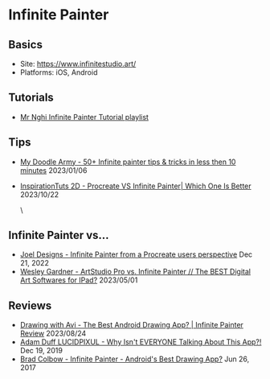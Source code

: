 # Infinite Painter

## Basics

* Site: [https://www.infinitestudio.art/ ](https://www.infinitestudio.art/)
* Platforms: iOS, Android

## Tutorials

* [Mr Nghi Infinite Painter Tutorial playlist](https://www.youtube.com/watch?v=8vqgwx4B7yo\&list=PLY-KcCRwuETSCJh4AaBNn3MRSB1D\_thMk) &#x20;

## Tips

* [My Doodle Army - 50+ Infinite painter tips & tricks in less then 10 minutes](https://www.youtube.com/watch?v=dhex1R\_FQ8o) 2023/01/06&#x20;
*   [InspirationTuts 2D - Procreate VS Infinite Painter| Which One Is Better](https://www.youtube.com/watch?v=93CMcw45X0A) 2023/10/22&#x20;

    \


## Infinite Painter vs...

* [Joel Designs - Infinite Painter from a Procreate users perspective](https://www.youtube.com/watch?v=eDxacikqYhU)  Dec 21, 2022
* [Wesley Gardner - ArtStudio Pro vs. Infinite Painter // The BEST Digital Art Softwares for IPad?](https://www.youtube.com/watch?v=M4l8uFJwRb4)  2023/05/01



## Reviews

* [Drawing with Avi - The Best Android Drawing App? | Infinite Painter Review](https://www.youtube.com/watch?v=5OHlfzRkuiI) 2023/08/24&#x20;
* [Adam Duff LUCIDPIXUL - Why Isn't EVERYONE Talking About This App?! ](https://www.youtube.com/watch?v=R9F\_UcJHrfI)Dec 19, 2019
* [Brad Colbow - Infinite Painter - Android's Best Drawing App?](https://www.youtube.com/watch?v=YgV-dy0tc-A) Jun 26, 2017
